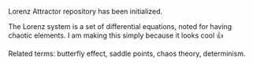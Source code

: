 Lorenz Attractor repository has been initialized.

The Lorenz system is a set of differential equations, noted for having chaotic elements. I am making this simply because it looks cool 👍

Related terms: butterfly effect, saddle points, chaos theory, determinism.